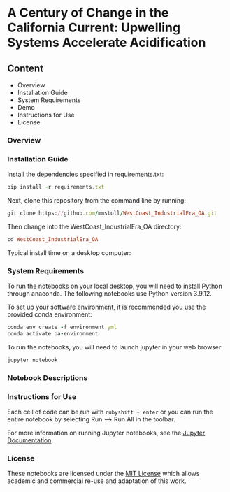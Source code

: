 # A Century of Change in the California Current: Upwelling Systems Accelerate Acidification 

## Content
 - Overview
 - Installation Guide
 - System Requirements
 - Demo
 - Instructions for Use
 - License

### Overview

### Installation Guide
Install the dependencies specified in requirements.txt:
```ruby
pip install -r requirements.txt
```
Next, clone this repository from the command line by running:
```ruby
git clone https://github.com/mmstoll/WestCoast_IndustrialEra_OA.git
```
Then change into the WestCoast_IndustrialEra_OA directory:
```ruby
cd WestCoast_IndustrialEra_OA
```
Typical install time on a desktop computer: 

### System Requirements
To run the notebooks on your local desktop, you will need to install Python through anaconda. The following notebooks use Python version 3.9.12.

To set up your software environment, it is recommended you use the provided conda environment:
```ruby
conda env create -f environment.yml
conda activate oa-environment
```
To run the notebooks, you will need to launch jupyter in your web browser:
```ruby
jupyter notebook
```

### Notebook Descriptions

### Instructions for Use
Each cell of code can be run with ```rubyshift + enter``` or you can run the entire notebook by selecting Run --> Run All in the toolbar.

For more information on running Jupyter notebooks, see the [Jupyter Documentation](https://docs.jupyter.org/en/latest/).
### License
These notebooks are licensed under the [MIT License](/LICENSE) which allows academic and commercial re-use and adaptation of this work.
